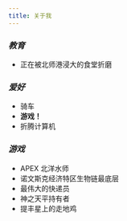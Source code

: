 ```yaml
---
title: 关于我
---
```


### _教育_

- 正在被北师港浸大的食堂折磨

### _爱好_

- 骑车
- **游戏！**
- 折腾计算机

### _游戏_

- APEX 北洋水师
- 诺文斯克经济特区生物链最底层
- 最伟大的快递员
- 神之天平持有者
- 提丰星上的走地鸡